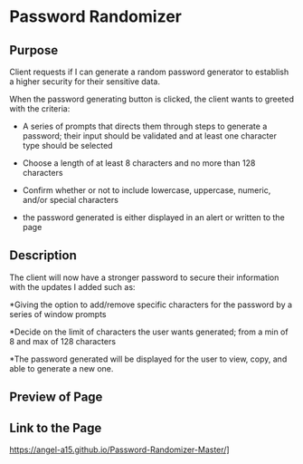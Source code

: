 # Password Randomizer

## Purpose
Client requests if I can generate a random password generator to establish a higher security for
their sensitive data.

When the password generating button is clicked, the client wants to greeted with the criteria:

* A series of prompts that directs them through steps to generate a password; their
input should be validated and at least one character type should be selected

* Choose a length of at least 8 characters and no more than 128 characters 

* Confirm whether or not to include lowercase, uppercase, numeric, and/or special characters

* the password generated is either displayed in an alert or written to the page

## Description
The client will now have a stronger password to secure their information with the updates I added 
such as:

*Giving the option to add/remove specific characters for the password
by a series of window prompts

*Decide on the limit of characters the user wants generated; from a min of 8 and max of 128 characters

*The password generated will be displayed for the user to view, copy, and able to generate a new 
one.

## Preview of Page






## Link to the Page
https://angel-a15.github.io/Password-Randomizer-Master/]


